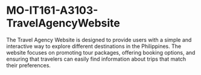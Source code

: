 # MO-IT161-A3103-TravelAgencyWebsite
The Travel Agency Website is designed to provide users with a simple and interactive way to explore different destinations in the Philippines. The website focuses on promoting tour packages, offering booking options, and ensuring that travelers can easily find information about trips that match their preferences.
